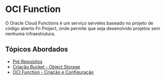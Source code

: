 # OCI Function

O Oracle Cloud Functions é um serviço serveles baseado no projeto de código aberto Fn Project, onde permite que seja desenolvido projetos sem nenhuma infraestrutura.

## Tópicos Abordados
* [Pré Requisitos](https://github.com/heloisaescobar/OCI_Function/blob/main/Pre_Requisitos.md)
* [Criação Bucket - Object Storage](https://github.com/heloisaescobar/OCI_Function/blob/main/Cria%C3%A7%C3%A3o%20Bucket%20-%20Object%20Storage.md)
* [OCI Function - Criação e Configuração](https://github.com/heloisaescobar/OCI_Function/blob/main/OCI%20Function%20-%20Cria%C3%A7%C3%A3o%20e%20Configura%C3%A7%C3%A3o.md)



